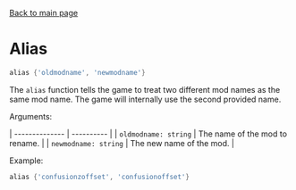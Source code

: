 <html><head><title>Alias | The Mirin Template</title></head></html>

[Back to main page](..)
# Alias
```lua
alias {'oldmodname', 'newmodname'}
```
The `alias` function tells the game to treat two different mod names as the same mod name. The game will internally use the second provided name.

Arguments:

| -------------- | ---------- |
| `oldmodname: string` | The name of the mod to rename. |
| `newmodname: string` | The new name of the mod. |

Example:
```lua
alias {'confusionzoffset', 'confusionoffset'}
```
